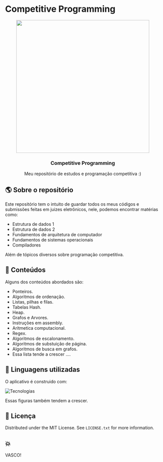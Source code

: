 # Competitive Programming

<div align="center">
  <img src="https://encrypted-tbn0.gstatic.com/images?q=tbn:ANd9GcSGpopluos3H4qH723Ke-98_N59REirOKopWGzdmITiwtQUhIIwoFE0KpS2jZ9EG2mJ4C4&usqp=CAU" style="width:45vw"></img>
  <h3 align="center" >Competitive Programming </h3>

  <p align="center">
     Meu repositório de estudos e programação competitiva :) </br>
  </p>
</div>


<!-- ABOUT THE PROJECT -->
## :earth_americas: Sobre o repositório

Este repositório tem o intuito de guardar todos os meus códigos e submissões feitas em juizes eletrônicos, nele, podemos encontrar matérias como:

- Estrutura de dados 1
- Estrutura de dados 2
- Fundamentos de arquitetura de computador
- Fundamentos de sistemas operacionais
- Compiladores

Além de tópicos diversos sobre programação competitiva.

## 📖 Conteúdos
Alguns dos conteúdos abordados são:

- Ponteiros.
- Algoritmos de ordenação.
- Listas, pilhas e filas.
- Tabelas Hash.
- Heap.
- Grafos e Arvores.
- Instruções em assembly.
- Aritmetica computacional.
- Regex.
- Algoritmos de escalonamento.
- Algoritmos de substuição de página.
- Algoritmos de busca em grafos.
- Essa lista tende a crescer ....

## :hammer: Linguagens utilizadas

O aplicativo é construido com:</br>

![Tecnologias](https://skillicons.dev/icons?i=c,cpp,js,asm)

Essas figuras também tendem a crescer.

## :dash: Licença

Distributed under the MIT License. See `LICENSE.txt` for more information.

## 💥
VASCO!
